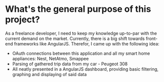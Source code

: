# What's the general purpose of this project?

As a freelance developer, I need to keep my knowledge up-to-par with the current demand on the market. Currently, there is a big shift towards front-end frameworks like AngularJS. Therefor, I came up with the following idea:

* OAuth connections between this application and all my smart home appliances: Nest, NetAtmo, Smappee
* Parsing of gathered trip data from my car - Peugeot 308
* All neatly presented in a AngularJS dashboard, providing basic filtering, graphing and displaying of said data
